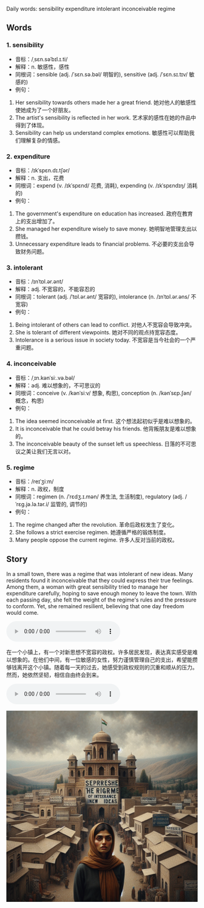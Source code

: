 Daily words: sensibility expenditure intolerant inconceivable regime

## Words
### 1. sensibility
- 音标：/ˌsɛn.səˈbɪl.ɪ.ti/ <span style="cursor: pointer;" onclick="document.getElementById('audio-player-1').play()"><i class="fas fa-volume-up"></i></span>
<audio id="audio-player-1" src="audios/words/sensibility.mp3" style="display:none;"></audio>
- 解释：n. 敏感性，感性
- 同根词：sensible (adj. /ˈsɛn.sə.bəl/ 明智的), sensitive (adj. /ˈsɛn.sɪ.tɪv/ 敏感的)
- 例句：
1. Her sensibility towards others made her a great friend. 
她对他人的敏感性使她成为了一个好朋友。
2. The artist's sensibility is reflected in her work. 
艺术家的感性在她的作品中得到了体现。
3. Sensibility can help us understand complex emotions. 
敏感性可以帮助我们理解复杂的情感。

### 2. expenditure
- 音标：/ɪkˈspɛn.dɪ.tʃər/ <span style="cursor: pointer;" onclick="document.getElementById('audio-player-2').play()"><i class="fas fa-volume-up"></i></span>
<audio id="audio-player-2" src="audios/words/expenditure.mp3" style="display:none;"></audio>
- 解释：n. 支出，花费
- 同根词：expend (v. /ɪkˈspɛnd/ 花费, 消耗), expending (v. /ɪkˈspɛndɪŋ/ 消耗的)
- 例句：
1. The government's expenditure on education has increased. 
政府在教育上的支出增加了。
2. She managed her expenditure wisely to save money. 
她明智地管理支出以攒钱。
3. Unnecessary expenditure leads to financial problems. 
不必要的支出会导致财务问题。

### 3. intolerant
- 音标：/ɪnˈtɒl.ər.ənt/ <span style="cursor: pointer;" onclick="document.getElementById('audio-player-3').play()"><i class="fas fa-volume-up"></i></span>
<audio id="audio-player-3" src="audios/words/intolerant.mp3" style="display:none;"></audio>
- 解释：adj. 不宽容的，不能容忍的
- 同根词：tolerant (adj. /ˈtɒl.ər.ənt/ 宽容的), intolerance (n. /ɪnˈtɒl.ər.əns/ 不宽容)
- 例句：
1. Being intolerant of others can lead to conflict. 
对他人不宽容会导致冲突。
2. She is tolerant of different viewpoints. 
她对不同的观点持宽容态度。
3. Intolerance is a serious issue in society today. 
不宽容是当今社会的一个严重问题。

### 4. inconceivable
- 音标：/ˌɪn.kənˈsiː.və.bəl/ <span style="cursor: pointer;" onclick="document.getElementById('audio-player-4').play()"><i class="fas fa-volume-up"></i></span>
<audio id="audio-player-4" src="audios/words/inconceivable.mp3" style="display:none;"></audio>
- 解释：adj. 难以想象的，不可思议的
- 同根词：conceive (v. /kənˈsiːv/ 想象, 构思), conception (n. /kənˈsɛp.ʃən/ 概念，构思)
- 例句：
1. The idea seemed inconceivable at first. 
这个想法起初似乎是难以想象的。
2. It is inconceivable that he could betray his friends. 
他背叛朋友是难以想象的。
3. The inconceivable beauty of the sunset left us speechless. 
日落的不可思议之美让我们无言以对。

### 5. regime
- 音标：/reɪˈʒiːm/ <span style="cursor: pointer;" onclick="document.getElementById('audio-player-5').play()"><i class="fas fa-volume-up"></i></span>
<audio id="audio-player-5" src="audios/words/regime.mp3" style="display:none;"></audio>
- 解释：n. 政权，制度
- 同根词：regimen (n. /ˈrɛdʒ.ɪ.mən/ 养生法, 生活制度), regulatory (adj. /ˈrɛɡ.jə.lə.tər.i/ 监管的, 调节的)
- 例句：
1. The regime changed after the revolution. 
革命后政权发生了变化。
2. She follows a strict exercise regimen. 
她遵循严格的锻炼制度。
3. Many people oppose the current regime. 
许多人反对当前的政权。

## Story
In a small town, there was a regime that was intolerant of new ideas. Many residents found it inconceivable that they could express their true feelings. Among them, a woman with great sensibility tried to manage her expenditure carefully, hoping to save enough money to leave the town. With each passing day, she felt the weight of the regime's rules and the pressure to conform. Yet, she remained resilient, believing that one day freedom would come.

<audio controls>
  <source src="./audios/story/2024-10-10-english.mp3" type="audio/mpeg">
  你的浏览器不支持音频元素。
</audio>
  

在一个小镇上，有一个对新思想不宽容的政权。许多居民发现，表达真实感受是难以想象的。在他们中间，有一位敏感的女性，努力谨慎管理自己的支出，希望能攒够钱离开这个小镇。随着每一天的过去，她感受到政权规则的沉重和顺从的压力。然而，她依然坚韧，相信自由终会到来。

<audio controls>
  <source src="./audios/story/2024-10-10-chinese.mp3" type="audio/mpeg">
  你的浏览器不支持音频元素。
</audio>
  

![story](./images/2024-10-10.png)

